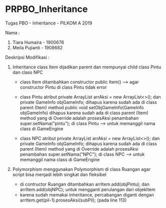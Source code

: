 # PRPBO_Inheritance
Tugas PBO - Inheritance - PILKOM A 2019

Nama :
1. Tiara Humaira - 1900676
2. Meila Pujianti - 1908682

Deskripsi Modifikasi :
1. Inheritance 
   class Item dijadikan parent dan mempunyai child class Pintu dan class NPC
   
   - class Item
     ditambahkan constructor public Item() --> agar constructor Pintu di class Pintu tidak error
     
   - class Pintu
     atribut private ArrayList<String> arrAksi = new ArrayList<>(); dan private GameInfo objGameInfo; dihapus karena sudah ada di class parent (Item)
     method public void setObjGameInfo(GameInfo objGameInfo) dihapus karena sudah ada di class parent (Item)
     method yang di Override adalah prosesAksi
     penambahan super.setNama("pintu"); di class Pintu --> untuk memanggil nama class di GameEngine
  
   - class NPC 
     atribut private ArrayList<String> arrAksi = new ArrayList<>(); dan private GameInfo objGameInfo; dihapus karena sudah ada di class parent (Item)
     method yang di Override adalah prosesAksi
     penambahan super.setNama("NPC");  di class NPC --> untuk memanggil nama class di GameEngine

2. Polymorphism
   menggunakan Polymorphism di class Ruangan agar script bisa menjadi lebih singkat dan fleksibel 
   
   - di contructor Ruangan ditambahkan arrItem.add(objPintu); dan arrItem.add(objNPC); untuk mengganti perulangan dari objekItem 
   - karena sudah memakai inheritance, percabangan diganti dengan arrItem.get(pil-1).prosesAksi(subPil); (pada line 113)
   
     
     


